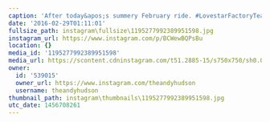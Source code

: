 ```yaml
---
caption: 'After today&apos;s summery February ride. #LovestarFactoryTeam'
date: '2016-02-29T01:11:01'
fullsize_path: instagram\fullsize\1195277992389951598.jpg
instagram_url: https://www.instagram.com/p/BCWewBQPsBu
location: {}
media_id: '1195277992389951598'
media_url: https://scontent.cdninstagram.com/t51.2885-15/s750x750/sh0.08/e35/12751046_951817761592396_162977226_n.jpg?ig_cache_key=MTE5NTI3Nzk5MjM4OTk1MTU5OA%3D%3D.2
owner:
  id: '539015'
  owner_url: https://www.instagram.com/theandyhudson
  username: theandyhudson
thumbnail_path: instagram\thumbnails\1195277992389951598.jpg
utc_date: 1456708261
---
```

